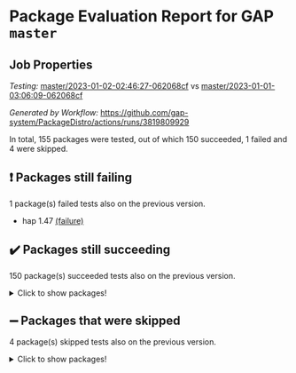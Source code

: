 # Package Evaluation Report for GAP `master`

## Job Properties

*Testing:* [master/2023-01-02-02:46:27-062068cf](https://github.com/gap-system/PackageDistro/blob/data/reports/master/2023-01-02-02:46:27-062068cf) vs [master/2023-01-01-03:06:09-062068cf](https://github.com/gap-system/PackageDistro/blob/data/reports/master/2023-01-01-03:06:09-062068cf)

*Generated by Workflow:* https://github.com/gap-system/PackageDistro/actions/runs/3819809929

In total, 155 packages were tested, out of which 150 succeeded, 1 failed and 4 were skipped.

## :exclamation: Packages still failing

1 package(s) failed tests also on the previous version.
- hap 1.47 [(failure)](https://github.com/gap-system/PackageDistro/actions/runs/3819809929/jobs/6497752024)

## :heavy_check_mark: Packages still succeeding

150 package(s) succeeded tests also on the previous version.
<details><summary>Click to show packages!</summary>

- 4ti2interface 2022.09-01 [(success)](https://github.com/gap-system/PackageDistro/actions/runs/3819809929/jobs/6497748505)
- ace 5.6.1 [(success)](https://github.com/gap-system/PackageDistro/actions/runs/3819809929/jobs/6497748613)
- aclib 1.3.2 [(success)](https://github.com/gap-system/PackageDistro/actions/runs/3819809929/jobs/6497748679)
- agt 0.3 [(success)](https://github.com/gap-system/PackageDistro/actions/runs/3819809929/jobs/6497748743)
- alnuth 3.2.1 [(success)](https://github.com/gap-system/PackageDistro/actions/runs/3819809929/jobs/6497748821)
- anupq 3.2.6 [(success)](https://github.com/gap-system/PackageDistro/actions/runs/3819809929/jobs/6497748867)
- atlasrep 2.1.6 [(success)](https://github.com/gap-system/PackageDistro/actions/runs/3819809929/jobs/6497748938)
- autodoc 2022.10.20 [(success)](https://github.com/gap-system/PackageDistro/actions/runs/3819809929/jobs/6497749000)
- automata 1.15 [(success)](https://github.com/gap-system/PackageDistro/actions/runs/3819809929/jobs/6497749056)
- automgrp 1.3.2 [(success)](https://github.com/gap-system/PackageDistro/actions/runs/3819809929/jobs/6497749108)
- autpgrp 1.11 [(success)](https://github.com/gap-system/PackageDistro/actions/runs/3819809929/jobs/6497749157)
- cap 2022.12-15 [(success)](https://github.com/gap-system/PackageDistro/actions/runs/3819809929/jobs/6497749220)
- caratinterface 2.3.4 [(success)](https://github.com/gap-system/PackageDistro/actions/runs/3819809929/jobs/6497749271)
- cddinterface 2022.11.01 [(success)](https://github.com/gap-system/PackageDistro/actions/runs/3819809929/jobs/6497749328)
- circle 1.6.5 [(success)](https://github.com/gap-system/PackageDistro/actions/runs/3819809929/jobs/6497749367)
- classicpres 1.22 [(success)](https://github.com/gap-system/PackageDistro/actions/runs/3819809929/jobs/6497749430)
- cohomolo 1.6.10 [(success)](https://github.com/gap-system/PackageDistro/actions/runs/3819809929/jobs/6497749472)
- congruence 1.2.4 [(success)](https://github.com/gap-system/PackageDistro/actions/runs/3819809929/jobs/6497749520)
- corelg 1.56 [(success)](https://github.com/gap-system/PackageDistro/actions/runs/3819809929/jobs/6497749567)
- crime 1.6 [(success)](https://github.com/gap-system/PackageDistro/actions/runs/3819809929/jobs/6497749620)
- crisp 1.4.6 [(success)](https://github.com/gap-system/PackageDistro/actions/runs/3819809929/jobs/6497749669)
- crypting 0.10.4 [(success)](https://github.com/gap-system/PackageDistro/actions/runs/3819809929/jobs/6497749728)
- cryst 4.1.25 [(success)](https://github.com/gap-system/PackageDistro/actions/runs/3819809929/jobs/6497749777)
- crystcat 1.1.10 [(success)](https://github.com/gap-system/PackageDistro/actions/runs/3819809929/jobs/6497749823)
- ctbllib 1.3.4 [(success)](https://github.com/gap-system/PackageDistro/actions/runs/3819809929/jobs/6497749862)
- cubefree 1.19 [(success)](https://github.com/gap-system/PackageDistro/actions/runs/3819809929/jobs/6497749913)
- curlinterface 2.3.1 [(success)](https://github.com/gap-system/PackageDistro/actions/runs/3819809929/jobs/6497749970)
- cvec 2.7.6 [(success)](https://github.com/gap-system/PackageDistro/actions/runs/3819809929/jobs/6497750015)
- datastructures 0.3.0 [(success)](https://github.com/gap-system/PackageDistro/actions/runs/3819809929/jobs/6497750059)
- deepthought 1.0.6 [(success)](https://github.com/gap-system/PackageDistro/actions/runs/3819809929/jobs/6497750128)
- design 1.7 [(success)](https://github.com/gap-system/PackageDistro/actions/runs/3819809929/jobs/6497750182)
- difsets 2.3.1 [(success)](https://github.com/gap-system/PackageDistro/actions/runs/3819809929/jobs/6497750241)
- digraphs 1.6.1 [(success)](https://github.com/gap-system/PackageDistro/actions/runs/3819809929/jobs/6497750328)
- edim 1.3.6 [(success)](https://github.com/gap-system/PackageDistro/actions/runs/3819809929/jobs/6497750385)
- example 4.3.2 [(success)](https://github.com/gap-system/PackageDistro/actions/runs/3819809929/jobs/6497750444)
- examplesforhomalg 2022.11-01 [(success)](https://github.com/gap-system/PackageDistro/actions/runs/3819809929/jobs/6497750500)
- factint 1.6.3 [(success)](https://github.com/gap-system/PackageDistro/actions/runs/3819809929/jobs/6497750553)
- ferret 1.0.9 [(success)](https://github.com/gap-system/PackageDistro/actions/runs/3819809929/jobs/6497750601)
- fga 1.4.0 [(success)](https://github.com/gap-system/PackageDistro/actions/runs/3819809929/jobs/6497750654)
- fining 1.5.4 [(success)](https://github.com/gap-system/PackageDistro/actions/runs/3819809929/jobs/6497750707)
- float 1.0.3 [(success)](https://github.com/gap-system/PackageDistro/actions/runs/3819809929/jobs/6497750755)
- format 1.4.3 [(success)](https://github.com/gap-system/PackageDistro/actions/runs/3819809929/jobs/6497750797)
- forms 1.2.9 [(success)](https://github.com/gap-system/PackageDistro/actions/runs/3819809929/jobs/6497750848)
- fplsa 1.2.5 [(success)](https://github.com/gap-system/PackageDistro/actions/runs/3819809929/jobs/6497750892)
- fr 2.4.12 [(success)](https://github.com/gap-system/PackageDistro/actions/runs/3819809929/jobs/6497750947)
- francy 1.2.5 [(success)](https://github.com/gap-system/PackageDistro/actions/runs/3819809929/jobs/6497750990)
- fwtree 1.3 [(success)](https://github.com/gap-system/PackageDistro/actions/runs/3819809929/jobs/6497751082)
- gapdoc 1.6.6 [(success)](https://github.com/gap-system/PackageDistro/actions/runs/3819809929/jobs/6497751141)
- gauss 2022.12-01 [(success)](https://github.com/gap-system/PackageDistro/actions/runs/3819809929/jobs/6497751203)
- gaussforhomalg 2022.08-03 [(success)](https://github.com/gap-system/PackageDistro/actions/runs/3819809929/jobs/6497751307)
- gbnp 1.0.5 [(success)](https://github.com/gap-system/PackageDistro/actions/runs/3819809929/jobs/6497751374)
- generalizedmorphismsforcap 2022.12-01 [(success)](https://github.com/gap-system/PackageDistro/actions/runs/3819809929/jobs/6497751433)
- genss 1.6.8 [(success)](https://github.com/gap-system/PackageDistro/actions/runs/3819809929/jobs/6497751499)
- gradedmodules 2022.09-02 [(success)](https://github.com/gap-system/PackageDistro/actions/runs/3819809929/jobs/6497751550)
- gradedringforhomalg 2022.11-01 [(success)](https://github.com/gap-system/PackageDistro/actions/runs/3819809929/jobs/6497751608)
- grape 4.9.0 [(success)](https://github.com/gap-system/PackageDistro/actions/runs/3819809929/jobs/6497751673)
- groupoids 1.71 [(success)](https://github.com/gap-system/PackageDistro/actions/runs/3819809929/jobs/6497751727)
- grpconst 2.6.3 [(success)](https://github.com/gap-system/PackageDistro/actions/runs/3819809929/jobs/6497751785)
- guarana 0.96.3 [(success)](https://github.com/gap-system/PackageDistro/actions/runs/3819809929/jobs/6497751863)
- guava 3.17 [(success)](https://github.com/gap-system/PackageDistro/actions/runs/3819809929/jobs/6497751951)
- hapcryst 0.1.15 [(success)](https://github.com/gap-system/PackageDistro/actions/runs/3819809929/jobs/6497752114)
- hecke 1.5.3 [(success)](https://github.com/gap-system/PackageDistro/actions/runs/3819809929/jobs/6497752197)
- help 3.5 [(success)](https://github.com/gap-system/PackageDistro/actions/runs/3819809929/jobs/6497752268)
- homalg 2022.12-02 [(success)](https://github.com/gap-system/PackageDistro/actions/runs/3819809929/jobs/6497752349)
- homalgtocas 2022.11-02 [(success)](https://github.com/gap-system/PackageDistro/actions/runs/3819809929/jobs/6497752425)
- idrel 2.44 [(success)](https://github.com/gap-system/PackageDistro/actions/runs/3819809929/jobs/6497752512)
- images 1.3.1 [(success)](https://github.com/gap-system/PackageDistro/actions/runs/3819809929/jobs/6497752613)
- intpic 0.3.0 [(success)](https://github.com/gap-system/PackageDistro/actions/runs/3819809929/jobs/6497752690)
- io 4.8.0 [(success)](https://github.com/gap-system/PackageDistro/actions/runs/3819809929/jobs/6497752777)
- io_forhomalg 2022.11-01 [(success)](https://github.com/gap-system/PackageDistro/actions/runs/3819809929/jobs/6497752856)
- irredsol 1.4.4 [(success)](https://github.com/gap-system/PackageDistro/actions/runs/3819809929/jobs/6497752967)
- json 2.1.1 [(success)](https://github.com/gap-system/PackageDistro/actions/runs/3819809929/jobs/6497753073)
- jupyterkernel 1.4.1 [(success)](https://github.com/gap-system/PackageDistro/actions/runs/3819809929/jobs/6497753183)
- jupyterviz 1.5.6 [(success)](https://github.com/gap-system/PackageDistro/actions/runs/3819809929/jobs/6497753280)
- kan 1.34 [(success)](https://github.com/gap-system/PackageDistro/actions/runs/3819809929/jobs/6497753382)
- kbmag 1.5.10 [(success)](https://github.com/gap-system/PackageDistro/actions/runs/3819809929/jobs/6497753485)
- laguna 3.9.5 [(success)](https://github.com/gap-system/PackageDistro/actions/runs/3819809929/jobs/6497753584)
- liealgdb 2.2.1 [(success)](https://github.com/gap-system/PackageDistro/actions/runs/3819809929/jobs/6497753674)
- liepring 2.8 [(success)](https://github.com/gap-system/PackageDistro/actions/runs/3819809929/jobs/6497753784)
- liering 2.4.2 [(success)](https://github.com/gap-system/PackageDistro/actions/runs/3819809929/jobs/6497753891)
- linearalgebraforcap 2022.12-04 [(success)](https://github.com/gap-system/PackageDistro/actions/runs/3819809929/jobs/6497753972)
- localizeringforhomalg 2022.11-01 [(success)](https://github.com/gap-system/PackageDistro/actions/runs/3819809929/jobs/6497754056)
- loops 3.4.3 [(success)](https://github.com/gap-system/PackageDistro/actions/runs/3819809929/jobs/6497754147)
- lpres 1.0.3 [(success)](https://github.com/gap-system/PackageDistro/actions/runs/3819809929/jobs/6497754248)
- majoranaalgebras 1.5.1 [(success)](https://github.com/gap-system/PackageDistro/actions/runs/3819809929/jobs/6497754339)
- mapclass 1.4.6 [(success)](https://github.com/gap-system/PackageDistro/actions/runs/3819809929/jobs/6497754492)
- matgrp 0.70 [(success)](https://github.com/gap-system/PackageDistro/actions/runs/3819809929/jobs/6497754569)
- matricesforhomalg 2022.12-01 [(success)](https://github.com/gap-system/PackageDistro/actions/runs/3819809929/jobs/6497754648)
- modisom 2.5.3 [(success)](https://github.com/gap-system/PackageDistro/actions/runs/3819809929/jobs/6497754721)
- modulepresentationsforcap 2022.12-01 [(success)](https://github.com/gap-system/PackageDistro/actions/runs/3819809929/jobs/6497754783)
- modules 2022.11-01 [(success)](https://github.com/gap-system/PackageDistro/actions/runs/3819809929/jobs/6497754849)
- monoidalcategories 2022.12-01 [(success)](https://github.com/gap-system/PackageDistro/actions/runs/3819809929/jobs/6497754927)
- nconvex 2022.09-01 [(success)](https://github.com/gap-system/PackageDistro/actions/runs/3819809929/jobs/6497754982)
- nilmat 1.4.2 [(success)](https://github.com/gap-system/PackageDistro/actions/runs/3819809929/jobs/6497755049)
- nock 1.5 [(success)](https://github.com/gap-system/PackageDistro/actions/runs/3819809929/jobs/6497755114)
- normalizinterface 1.3.5 [(success)](https://github.com/gap-system/PackageDistro/actions/runs/3819809929/jobs/6497755170)
- nq 2.5.9 [(success)](https://github.com/gap-system/PackageDistro/actions/runs/3819809929/jobs/6497755233)
- numericalsgps 1.3.1 [(success)](https://github.com/gap-system/PackageDistro/actions/runs/3819809929/jobs/6497755301)
- openmath 11.5.2 [(success)](https://github.com/gap-system/PackageDistro/actions/runs/3819809929/jobs/6497755361)
- orb 4.9.0 [(success)](https://github.com/gap-system/PackageDistro/actions/runs/3819809929/jobs/6497755410)
- packagemanager 1.3.2 [(success)](https://github.com/gap-system/PackageDistro/actions/runs/3819809929/jobs/6497755454)
- patternclass 2.4.3 [(success)](https://github.com/gap-system/PackageDistro/actions/runs/3819809929/jobs/6497755503)
- permut 2.0.4 [(success)](https://github.com/gap-system/PackageDistro/actions/runs/3819809929/jobs/6497755563)
- polenta 1.3.10 [(success)](https://github.com/gap-system/PackageDistro/actions/runs/3819809929/jobs/6497755610)
- polymaking 0.8.6 [(success)](https://github.com/gap-system/PackageDistro/actions/runs/3819809929/jobs/6497755674)
- primgrp 3.4.3 [(success)](https://github.com/gap-system/PackageDistro/actions/runs/3819809929/jobs/6497755727)
- profiling 2.5.2 [(success)](https://github.com/gap-system/PackageDistro/actions/runs/3819809929/jobs/6497755772)
- qpa 1.34 [(success)](https://github.com/gap-system/PackageDistro/actions/runs/3819809929/jobs/6497755817)
- quagroup 1.8.3 [(success)](https://github.com/gap-system/PackageDistro/actions/runs/3819809929/jobs/6497755868)
- radiroot 2.9 [(success)](https://github.com/gap-system/PackageDistro/actions/runs/3819809929/jobs/6497755911)
- rcwa 4.7.1 [(success)](https://github.com/gap-system/PackageDistro/actions/runs/3819809929/jobs/6497755961)
- rds 1.8 [(success)](https://github.com/gap-system/PackageDistro/actions/runs/3819809929/jobs/6497755991)
- recog 1.4.2 [(success)](https://github.com/gap-system/PackageDistro/actions/runs/3819809929/jobs/6497756025)
- repndecomp 1.2.1 [(success)](https://github.com/gap-system/PackageDistro/actions/runs/3819809929/jobs/6497756061)
- repsn 3.1.0 [(success)](https://github.com/gap-system/PackageDistro/actions/runs/3819809929/jobs/6497756102)
- resclasses 4.7.3 [(success)](https://github.com/gap-system/PackageDistro/actions/runs/3819809929/jobs/6497756136)
- ringsforhomalg 2022.11-01 [(success)](https://github.com/gap-system/PackageDistro/actions/runs/3819809929/jobs/6497756168)
- sco 2022.09-01 [(success)](https://github.com/gap-system/PackageDistro/actions/runs/3819809929/jobs/6497756212)
- scscp 2.4.0 [(success)](https://github.com/gap-system/PackageDistro/actions/runs/3819809929/jobs/6497756247)
- semigroups 5.2.0 [(success)](https://github.com/gap-system/PackageDistro/actions/runs/3819809929/jobs/6497756284)
- sglppow 2.3 [(success)](https://github.com/gap-system/PackageDistro/actions/runs/3819809929/jobs/6497756330)
- sgpviz 0.999.5 [(success)](https://github.com/gap-system/PackageDistro/actions/runs/3819809929/jobs/6497756376)
- simpcomp 2.1.14 [(success)](https://github.com/gap-system/PackageDistro/actions/runs/3819809929/jobs/6497756444)
- singular 2022.09.23 [(success)](https://github.com/gap-system/PackageDistro/actions/runs/3819809929/jobs/6497756480)
- sl2reps 1.1 [(success)](https://github.com/gap-system/PackageDistro/actions/runs/3819809929/jobs/6497756524)
- sla 1.5.3 [(success)](https://github.com/gap-system/PackageDistro/actions/runs/3819809929/jobs/6497756562)
- smallgrp 1.5.1 [(success)](https://github.com/gap-system/PackageDistro/actions/runs/3819809929/jobs/6497756597)
- smallsemi 0.6.13 [(success)](https://github.com/gap-system/PackageDistro/actions/runs/3819809929/jobs/6497756642)
- sonata 2.9.6 [(success)](https://github.com/gap-system/PackageDistro/actions/runs/3819809929/jobs/6497756691)
- sophus 1.27 [(success)](https://github.com/gap-system/PackageDistro/actions/runs/3819809929/jobs/6497756739)
- spinsym 1.5.2 [(success)](https://github.com/gap-system/PackageDistro/actions/runs/3819809929/jobs/6497756777)
- standardff 0.9.4 [(success)](https://github.com/gap-system/PackageDistro/actions/runs/3819809929/jobs/6497756826)
- symbcompcc 1.3.2 [(success)](https://github.com/gap-system/PackageDistro/actions/runs/3819809929/jobs/6497756872)
- thelma 1.3 [(success)](https://github.com/gap-system/PackageDistro/actions/runs/3819809929/jobs/6497756932)
- tomlib 1.2.9 [(success)](https://github.com/gap-system/PackageDistro/actions/runs/3819809929/jobs/6497756986)
- toolsforhomalg 2022.12-01 [(success)](https://github.com/gap-system/PackageDistro/actions/runs/3819809929/jobs/6497757049)
- toric 1.9.5 [(success)](https://github.com/gap-system/PackageDistro/actions/runs/3819809929/jobs/6497757122)
- toricvarieties 2022.07.13 [(success)](https://github.com/gap-system/PackageDistro/actions/runs/3819809929/jobs/6497757175)
- transgrp 3.6.3 [(success)](https://github.com/gap-system/PackageDistro/actions/runs/3819809929/jobs/6497757206)
- ugaly 4.0.3 [(success)](https://github.com/gap-system/PackageDistro/actions/runs/3819809929/jobs/6497757267)
- unipot 1.5 [(success)](https://github.com/gap-system/PackageDistro/actions/runs/3819809929/jobs/6497757310)
- unitlib 4.1.0 [(success)](https://github.com/gap-system/PackageDistro/actions/runs/3819809929/jobs/6497757368)
- utils 0.81 [(success)](https://github.com/gap-system/PackageDistro/actions/runs/3819809929/jobs/6497757411)
- uuid 0.7 [(success)](https://github.com/gap-system/PackageDistro/actions/runs/3819809929/jobs/6497757480)
- walrus 0.9991 [(success)](https://github.com/gap-system/PackageDistro/actions/runs/3819809929/jobs/6497757542)
- wedderga 4.10.2 [(success)](https://github.com/gap-system/PackageDistro/actions/runs/3819809929/jobs/6497757590)
- xmod 2.88 [(success)](https://github.com/gap-system/PackageDistro/actions/runs/3819809929/jobs/6497757651)
- xmodalg 1.23 [(success)](https://github.com/gap-system/PackageDistro/actions/runs/3819809929/jobs/6497757711)
- yangbaxter 0.10.2 [(success)](https://github.com/gap-system/PackageDistro/actions/runs/3819809929/jobs/6497757771)
- zeromqinterface 0.14 [(success)](https://github.com/gap-system/PackageDistro/actions/runs/3819809929/jobs/6497757818)
</details>

## :heavy_minus_sign: Packages that were skipped

4 package(s) skipped tests also on the previous version.
<details><summary>Click to show packages!</summary>

- browse 1.8.19 [(skipped)](https://github.com/gap-system/PackageDistro/actions/runs/3819809929/jobs/6497652240)
- itc 1.5.1 [(skipped)](https://github.com/gap-system/PackageDistro/actions/runs/3819809929/jobs/6497652240)
- polycyclic 2.16 [(skipped)](https://github.com/gap-system/PackageDistro/actions/runs/3819809929/jobs/6497652240)
- xgap 4.31 [(skipped)](https://github.com/gap-system/PackageDistro/actions/runs/3819809929/jobs/6497652240)
</details>

